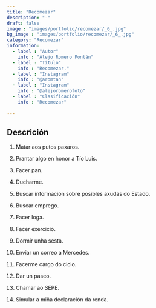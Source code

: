 ```yaml
---
title: "Recomezar"
description: "-"
draft: false
image : "images/portfolio/recomezar/_6_.jpg"
bg_image : "images/portfolio/recomezar/_6_.jpg"
category: "Recomezar"
information:
  - label : "Autor"
    info : "Alejo Romero Fontán"
  - label : "Título"
    info : "Recomezar."
  - label : "Instagram"
    info : "@aromtan"
  - label : "Instagram"
    info : "@alejoromerofoto"
  - label : "Clasificación"
    info : "Recomezar"
    
---
```


## Descrición

1. Matar aos putos paxaros.

2. Prantar algo en honor a Tío Luis.

3. Facer pan.

4. Ducharme.

5. Buscar información sobre posibles axudas do Estado.

6. Buscar emprego.

7. Facer Ioga.

8. Facer exercicio.

9. Dormir unha sesta.

10. Enviar un correo a Mercedes.

11. Facerme cargo do ciclo.

12. Dar un paseo.

13. Chamar ao SEPE.

14. Simular a miña declaración da renda.


